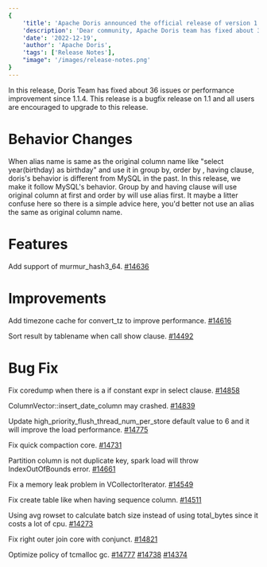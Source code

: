 ```yaml
---
{
    'title': 'Apache Doris announced the official release of version 1.1.5',
    'description': 'Dear community, Apache Doris team has fixed about 36 issues or performance improvements in version 1.1.5 compared to previous version.',
    'date': '2022-12-19',
    'author': 'Apache Doris',
    'tags': ['Release Notes'],
    "image": '/images/release-notes.png'
}
---
```


<!--
Licensed to the Apache Software Foundation (ASF) under one
or more contributor license agreements.  See the NOTICE file
distributed with this work for additional information
regarding copyright ownership.  The ASF licenses this file
to you under the Apache License, Version 2.0 (the
"License"); you may not use this file except in compliance
with the License.  You may obtain a copy of the License at

  http://www.apache.org/licenses/LICENSE-2.0

Unless required by applicable law or agreed to in writing,
software distributed under the License is distributed on an
"AS IS" BASIS, WITHOUT WARRANTIES OR CONDITIONS OF ANY
KIND, either express or implied.  See the License for the
specific language governing permissions and limitations
under the License.
-->



In this release, Doris Team has fixed about 36 issues or performance improvement since 1.1.4. This release is a bugfix release on 1.1 and all users are encouraged to upgrade to this release.

# Behavior Changes

When alias name is same as the original column name like "select year(birthday) as birthday" and use it in group by, order by , having clause, doris's behavior is different from MySQL in the past. In this release, we make it follow MySQL's behavior. Group by and having clause will use original column at first and order by will use alias first. It maybe a litter confuse here so there is a simple advice here, you'd better not use an alias the same as original column name.

# Features

Add support of murmur_hash3_64. [#14636](https://github.com/apache/doris/pull/14636)

# Improvements

Add timezone cache for convert_tz to improve performance. [#14616](https://github.com/apache/doris/pull/14616)

Sort result by tablename when call show clause. [#14492](https://github.com/apache/doris/pull/14492)

# Bug Fix

Fix coredump when there is a if constant expr in select clause.  [#14858](https://github.com/apache/doris/pull/14858)

ColumnVector::insert_date_column may crashed. [#14839](https://github.com/apache/doris/pull/14839)

Update high_priority_flush_thread_num_per_store default value to 6 and it will improve the load performance. [#14775](https://github.com/apache/doris/pull/14775)

Fix quick compaction core.  [#14731](https://github.com/apache/doris/pull/14731)

Partition column is not duplicate key, spark load will throw IndexOutOfBounds error. [#14661](https://github.com/apache/doris/pull/14661)

Fix a memory leak problem in VCollectorIterator. [#14549](https://github.com/apache/doris/pull/14549)

Fix create table like when having sequence column. [#14511](https://github.com/apache/doris/pull/14511)

Using avg rowset to calculate batch size instead of using total_bytes since it costs a lot of cpu. [#14273](https://github.com/apache/doris/pull/14273)

Fix right outer join core with conjunct. [#14821](https://github.com/apache/doris/pull/14821)

Optimize policy of tcmalloc gc.  [#14777](https://github.com/apache/doris/pull/14777) [#14738](https://github.com/apache/doris/pull/14738) [#14374](https://github.com/apache/doris/pull/14374)


